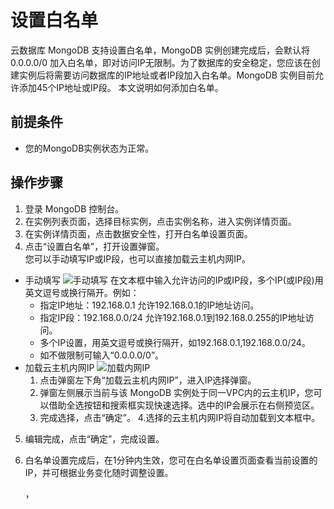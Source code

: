 # 设置白名单

云数据库 MongoDB 支持设置白名单，MongoDB 实例创建完成后，会默认将 0.0.0.0/0 加入白名单，即对访问IP无限制。为了数据库的安全稳定，您应该在创建实例后将需要访问数据库的IP地址或者IP段加入白名单。MongoDB  实例目前允许添加45个IP地址或IP段。
本文说明如何添加白名单。

## 前提条件
- 您的MongoDB实例状态为正常。

## 操作步骤
1. 登录 MongoDB 控制台。
2. 在实例列表页面，选择目标实例，点击实例名称，进入实例详情页面。
3. 在实例详情页面，点击数据安全性，打开白名单设置页面。
4. 点击“设置白名单”，打开设置弹窗。	
您可以手动填写IP或IP段，也可以直接加载云主机内网IP。
- 手动填写
![手动填写](https://github.com/jdcloudcom/cn/blob/master/image/mongodb/mongo-004.png)
在文本框中输入允许访问的IP或IP段，多个IP(或IP段)用英文逗号或换行隔开。例如：
	- 指定IP地址：192.168.0.1 允许192.168.0.1的IP地址访问。
	- 指定IP段：192.168.0.0/24 允许192.168.0.1到192.168.0.255的IP地址访问。
	- 多个IP设置，用英文逗号或换行隔开，如192.168.0.1,192.168.0.0/24。
	- 如不做限制可输入“0.0.0.0/0”。
- 加载云主机内网IP
![加载内网IP](https://github.com/jdcloudcom/cn/blob/master/image/mongodb/mongo-005.png)
	1. 点击弹窗左下角“加载云主机内网IP”，进入IP选择弹窗。
	2. 弹窗左侧展示当前与该 MongoDB 实例处于同一VPC内的云主机IP，您可以借助全选按钮和搜索框实现快速选择。选中的IP会展示在右侧预览区。
	3. 完成选择，点击“确定”。
	4.选择的云主机内网IP将自动加载到文本框中。
	
5. 编辑完成，点击“确定”，完成设置。
6. 白名单设置完成后，在1分钟内生效，您可在白名单设置页面查看当前设置的IP，并可根据业务变化随时调整设置。
		
		
		
	
	，
	

